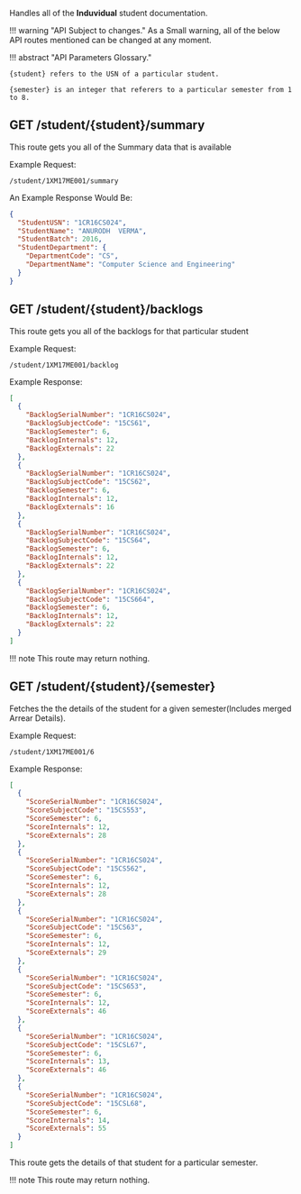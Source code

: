 Handles all of the **Induvidual** student documentation.

!!! warning "API Subject to changes."
    As a Small warning, all of the below API routes mentioned can be changed at any moment.

!!! abstract "API Parameters Glossary."

    {student} refers to the USN of a particular student.

    {semester} is an integer that referers to a particular semester from 1 to 8.

## GET /student/{student}/summary

This route gets you all of the Summary data that is available

Example Request:

```
/student/1XM17ME001/summary
```

An Example Response Would Be:

```json
{
  "StudentUSN": "1CR16CS024",
  "StudentName": "ANURODH  VERMA",
  "StudentBatch": 2016,
  "StudentDepartment": {
    "DepartmentCode": "CS",
    "DepartmentName": "Computer Science and Engineering"
  }
}
```

## GET /student/{student}/backlogs

This route gets you all of the backlogs for that particular student

Example Request:

```
/student/1XM17ME001/backlog
```

Example Response:

```json
[
  {
    "BacklogSerialNumber": "1CR16CS024",
    "BacklogSubjectCode": "15CS61",
    "BacklogSemester": 6,
    "BacklogInternals": 12,
    "BacklogExternals": 22
  },
  {
    "BacklogSerialNumber": "1CR16CS024",
    "BacklogSubjectCode": "15CS62",
    "BacklogSemester": 6,
    "BacklogInternals": 12,
    "BacklogExternals": 16
  },
  {
    "BacklogSerialNumber": "1CR16CS024",
    "BacklogSubjectCode": "15CS64",
    "BacklogSemester": 6,
    "BacklogInternals": 12,
    "BacklogExternals": 22
  },
  {
    "BacklogSerialNumber": "1CR16CS024",
    "BacklogSubjectCode": "15CS664",
    "BacklogSemester": 6,
    "BacklogInternals": 12,
    "BacklogExternals": 22
  }
]
```

!!! note
    This route may return nothing.

## GET /student/{student}/{semester}

Fetches the the details of the student for a given semester(Includes merged Arrear Details).

Example Request:

```
/student/1XM17ME001/6
```

Example Response:

```json
[
  {
    "ScoreSerialNumber": "1CR16CS024",
    "ScoreSubjectCode": "15CS553",
    "ScoreSemester": 6,
    "ScoreInternals": 12,
    "ScoreExternals": 28
  },
  {
    "ScoreSerialNumber": "1CR16CS024",
    "ScoreSubjectCode": "15CS562",
    "ScoreSemester": 6,
    "ScoreInternals": 12,
    "ScoreExternals": 28
  },
  {
    "ScoreSerialNumber": "1CR16CS024",
    "ScoreSubjectCode": "15CS63",
    "ScoreSemester": 6,
    "ScoreInternals": 12,
    "ScoreExternals": 29
  },
  {
    "ScoreSerialNumber": "1CR16CS024",
    "ScoreSubjectCode": "15CS653",
    "ScoreSemester": 6,
    "ScoreInternals": 12,
    "ScoreExternals": 46
  },
  {
    "ScoreSerialNumber": "1CR16CS024",
    "ScoreSubjectCode": "15CSL67",
    "ScoreSemester": 6,
    "ScoreInternals": 13,
    "ScoreExternals": 46
  },
  {
    "ScoreSerialNumber": "1CR16CS024",
    "ScoreSubjectCode": "15CSL68",
    "ScoreSemester": 6,
    "ScoreInternals": 14,
    "ScoreExternals": 55
  }
]
```

This route gets the details of that student for a particular semester.

!!! note
    This route may return nothing.

